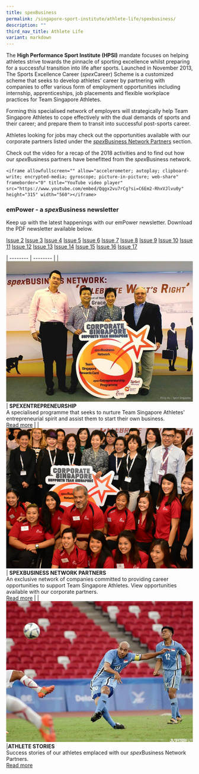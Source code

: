 ```yaml
---
title: spexBusiness
permalink: /singapore-sport-institute/athlete-life/spexbusiness/
description: ""
third_nav_title: Athlete Life
variant: markdown
---
```

The **High Performance Sport Institute (HPSI)** mandate focuses on helping athletes strive towards the pinnacle of sporting excellence whilst preparing for a successful transition into life after sports. Launched in November 2013, The Sports Excellence Career (*spex*Career) Scheme is a customized scheme that seeks to develop athletes’ career by partnering with companies to offer various form of employment opportunities including internship, apprenticeships, job placements and flexible workplace practices for Team Singapore Athletes.

Forming this specialised network of employers will strategically help Team Singapore Athletes to cope effectively with the dual demands of sports and their career; and prepare them to transit into successful post-sports career.

Athletes looking for jobs may check out the opportunities available with our corporate partners listed under the&nbsp;[*spex*Business Network Partners](/spexbusiness-network-partners/)&nbsp;section.

Check out the video for a recap of the 2018 activities and to find out how our *spex*Business partners have benefitted from the *spex*Business network.

```
<iframe allowfullscreen="" allow="accelerometer; autoplay; clipboard-write; encrypted-media; gyroscope; picture-in-picture; web-share" frameborder="0" title="YouTube video player" src="https://www.youtube.com/embed/Qqgx2vu7rCg?si=C6Em2-RhxVJlvu0y" height="315" width="560"></iframe>
```


### **emPower - a *spex*Business newsletter**

Keep up with the latest happenings with our emPower newsletter. Download the PDF newsletter available below.

[Issue 2](/files/Our%20Work/Singapore%20Sports%20Institute/Athlete%20Life/SpexBusiness/spexBusiness_Newsletter_EMPOWER_issue_2.pdf)
[Issue 3](/files/Our%20Work/Singapore%20Sports%20Institute/Athlete%20Life/SpexBusiness/spexBusiness_Newsletter_EMPOWER_issue_3.pdf)
[Issue 4](/files/Our%20Work/Singapore%20Sports%20Institute/Athlete%20Life/SpexBusiness/spexBusiness_Newsletter_EMPOWER_issue_4.pdf)
[Issue 5](/files/Our%20Work/Singapore%20Sports%20Institute/Athlete%20Life/SpexBusiness/spexBusiness_Newsletter_EMPOWER_issue_5.pdf)
[Issue 6](/files/Our%20Work/Singapore%20Sports%20Institute/Athlete%20Life/SpexBusiness/spexBusiness_eNewsletter_emPOWER_issue_6.pdf)
[Issue 7](/files/Our%20Work/Singapore%20Sports%20Institute/Athlete%20Life/SpexBusiness/spexBusiness_Newsletter_EMPOWER_issue_7.pdf)
[Issue 8](/files/Our%20Work/Singapore%20Sports%20Institute/Athlete%20Life/SpexBusiness/spexBusiness_eNewsletter_emPOWER_issue_8.pdf)
[Issue 9](/files/Our%20Work/Singapore%20Sports%20Institute/Athlete%20Life/SpexBusiness/spexBusiness_eNewsletter_emPOWER_issue_9.pdf)
[Issue 10](/files/Our%20Work/Singapore%20Sports%20Institute/Athlete%20Life/SpexBusiness/spexBusiness_eNewsletter_emPOWER_issue_10.pdf)
[Issue 11](/files/Our%20Work/Singapore%20Sports%20Institute/Athlete%20Life/SpexBusiness/spexBusiness_eNewsletter_emPOWER_issue_11.pdf)
[Issue 12](/files/Our%20Work/Singapore%20Sports%20Institute/Athlete%20Life/SpexBusiness/spexBusiness_eNewsletter_emPOWER_issue_12.pdf)
[Issue 13](/files/Our%20Work/Singapore%20Sports%20Institute/Athlete%20Life/SpexBusiness/spexBusiness_eNewsletter_emPOWER_issue_13.pdf)
[Issue 14](/files/Our%20Work/Singapore%20Sports%20Institute/Athlete%20Life/SpexBusiness/spexBusiness_eNewsletter_emPOWER_issue_14.pdf)
[Issue 15](/files/Our%20Work/Singapore%20Sports%20Institute/Athlete%20Life/SpexBusiness/spexBusiness_eNewsletter_emPOWER_issue_15.pdf)
[Issue 16](/files/Our%20Work/Singapore%20Sports%20Institute/Athlete%20Life/SpexBusiness/spexBusiness_eNewsletter_emPOWER_issue_16.pdf)
[Issue 17](/files/Our%20Work/Singapore%20Sports%20Institute/Athlete%20Life/SpexBusiness/spexBusiness_eNewsletter_emPOWER_issue_17.pdf)


| -------- | -------- | 
| ![SPEXENTREPRENEURSHIP](/images/Our%20Work/Singapore%20Sports%20Institute/Athlete%20Life/SpexBusiness/spexEntreprenuershipnetwork.jpeg)     | **SPEXENTREPRENEURSHIP**<br>A specialised programme that seeks to nurture Team Singapore Athletes' entrepreneurial spirit and assist them to start their own business.<br>[Read more](/spexentrepreneurship/)     | 
| ![](/images/Our%20Work/Singapore%20Sports%20Institute/Athlete%20Life/SpexBusiness/SPEXBusiness.jpeg)     | **SPEXBUSINESS NETWORK PARTNERS**<br>An exclusive network of companies committed to providing career opportunities to support Team Singapore Athletes. View opportunities available with our corporate partners.<br>[Read more](/spexbusiness-network-partners/)     | 
|![](/images/Our%20Work/Singapore%20Sports%20Institute/Athlete%20Life/SpexBusiness/Khairul_Anwar.jpeg)|**ATHLETE STORIES**<br>Success stories of our athletes emplaced with our *spex*Business Network Partners.<br>[Read more](/spexbusiness-athlete-stories/)
